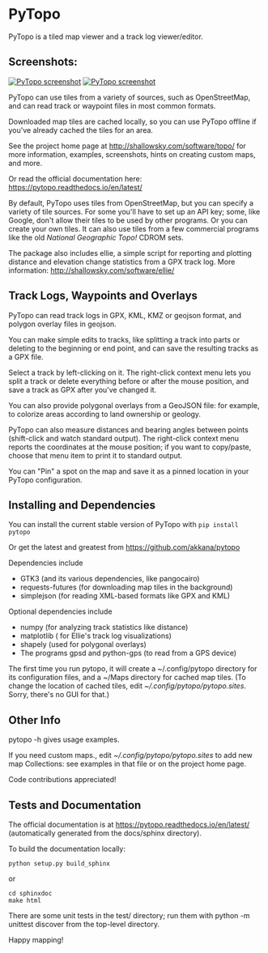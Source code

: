 # PyTopo

PyTopo is a tiled map viewer and a track log viewer/editor.


## Screenshots:
[![PyTopo screenshot](http://shallowsky.com/software/topo/screenshots/bandelier-ssT.jpg)](http://shallowsky.com/software/topo/screenshots/bandelier-ss.jpg)
[![PyTopo screenshot](https://shallowsky.com/software/topo/screenshots/ownership_overlay-ssT.jpg)](https://shallowsky.com/software/topo/screenshots/ownership_overlay-ss.jpg)

PyTopo can use tiles from a variety of sources, such as OpenStreetMap,
and can read track or waypoint files in most common formats.

Downloaded map tiles are cached locally, so you can use PyTopo offline
if you've already cached the tiles for an area.

See the project home page at http://shallowsky.com/software/topo/
for more information, examples, screenshots, hints on creating
custom maps, and more.

Or read the official documentation here:
https://pytopo.readthedocs.io/en/latest/

By default, PyTopo uses tiles from OpenStreetMap, but you can specify
a variety of tile sources. For some you'll have to set up an API key;
some, like Google, don't allow their tiles to be used by other programs.
Or you can create your own tiles.
It can also use tiles from a few commercial programs like the old
*National Geographic Topo!* CDROM sets.

The package also includes ellie, a simple script for reporting and
plotting distance and elevation change statistics from a GPX track log.
More information: http://shallowsky.com/software/ellie/

## Track Logs, Waypoints and Overlays

PyTopo can read track logs in GPX, KML, KMZ or geojson format,
and polygon overlay files in geojson.

You can make simple edits to tracks, like splitting a track into parts
or deleting to the beginning or end point, and can save the resulting
tracks as a GPX file.

Select a track by left-clicking on it.
The right-click context menu lets you split a track or delete
everything before or after the mouse position,
and save a track as GPX after you've changed it.

You can also provide polygonal overlays from a GeoJSON file:
for example, to colorize areas according to land ownership
or geology.

PyTopo can also measure distances and bearing angles between points
(shift-click and watch standard output).
The right-click context menu reports the coordinates at the mouse position;
if you want to copy/paste, choose that menu item to print it to
standard output.

You can "Pin" a spot on the map and save it as a pinned location
in your PyTopo configuration.

## Installing and Dependencies

You can install the current stable version of PyTopo with
```pip install pytopo```

Or get the latest and greatest from https://github.com/akkana/pytopo

Dependencies include

* GTK3 (and its various dependencies, like pangocairo)
* requests-futures (for downloading map tiles in the background)
* simplejson (for reading XML-based formats like GPX and KML)

Optional dependencies include

* numpy (for analyzing track statistics like distance)
* matplotlib ( for Ellie's track log visualizations)
* shapely (used for polygonal overlays)
* The programs gpsd and python-gps (to read from a GPS device)

The first time you run pytopo, it will create a \~/.config/pytopo
directory for its configuration files, and a \~/Maps directory for
cached map tiles. (To change the location of cached tiles,
edit *\~/.config/pytopo/pytopo.sites*. Sorry, there's no GUI for that.)

## Other Info

pytopo -h gives usage examples.

If you need custom maps., edit *\~/.config/pytopo/pytopo.sites* to add new
map Collections: see examples in that file or on the project home page.

Code contributions appreciated!

## Tests and Documentation

The official documentation is at
https://pytopo.readthedocs.io/en/latest/
(automatically generated from the docs/sphinx directory).

To build the documentation locally:

```
python setup.py build_sphinx
```

or

```
cd sphinxdoc
make html
```

There are some unit tests in the test/ directory;
run them with
    python -m unittest discover
from the top-level directory.

Happy mapping!
